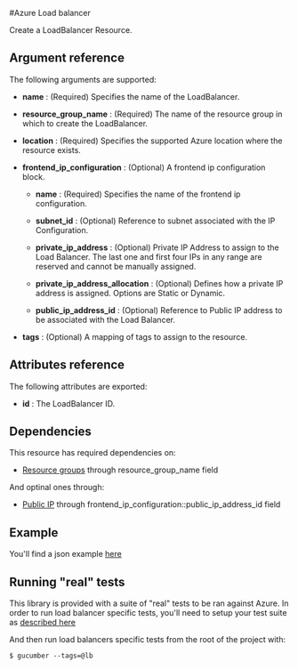 #Azure Load balancer

Create a LoadBalancer Resource.


## Argument reference

The following arguments are supported:

- **name** : (Required) Specifies the name of the LoadBalancer.

- **resource_group_name** : (Required) The name of the resource group in which to create the LoadBalancer.

- **location** : (Required) Specifies the supported Azure location where the resource exists.

- **frontend_ip_configuration** : (Optional) A frontend ip configuration block.

  - **name** : (Required) Specifies the name of the frontend ip configuration.

  - **subnet_id** : (Optional) Reference to subnet associated with the IP Configuration.

  - **private_ip_address** : (Optional) Private IP Address to assign to the Load Balancer. The last one and first four IPs in any range are reserved and cannot be manually assigned.

  - **private_ip_address_allocation** : (Optional) Defines how a private IP address is assigned. Options are Static or Dynamic.

  - **public_ip_address_id** : (Optional) Reference to Public IP address to be associated with the Load Balancer.

- **tags** : (Optional) A mapping of tags to assign to the resource.


## Attributes reference

The following attributes are exported:

- **id** : The LoadBalancer ID.


## Dependencies

This resource has required dependencies on:

- [Resource groups](../resourcegroup/) through resource_group_name field

And optinal ones through:

- [Public IP](../publicip/) through frontend_ip_configuration::public_ip_address_id field

## Example

You'll find a json example [here](../../../internal/definitions/lb_create.json)

## Running "real" tests

This library is provided with a suite of "real" tests to be ran against Azure. In order to run load balancer specific tests, you'll need to setup your test suite as [described here](../../../internal/)

And then run load balancers specific tests from the root of the project with:

```
$ gucumber --tags=@lb
